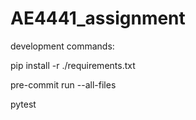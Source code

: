 # AE4441_assignment

development commands:

pip install -r ./requirements.txt

pre-commit run --all-files  

pytest
